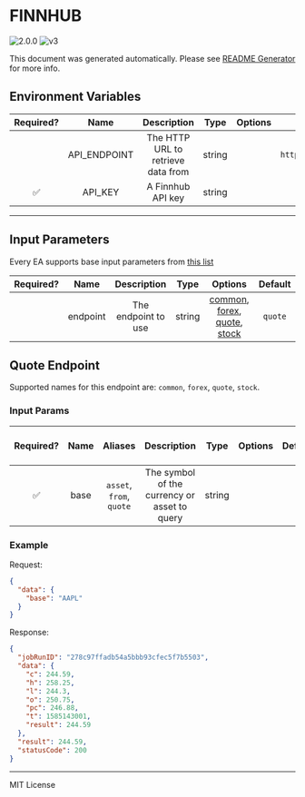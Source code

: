 # FINNHUB

![2.0.0](https://img.shields.io/github/package-json/v/smartcontractkit/external-adapters-js?filename=packages/sources/finnhub/package.json) ![v3](https://img.shields.io/badge/framework%20version-v3-blueviolet)

This document was generated automatically. Please see [README Generator](../../scripts#readme-generator) for more info.

## Environment Variables

| Required? |     Name     |            Description             |  Type  | Options |           Default           |
| :-------: | :----------: | :--------------------------------: | :----: | :-----: | :-------------------------: |
|           | API_ENDPOINT | The HTTP URL to retrieve data from | string |         | `https://finnhub.io/api/v1` |
|    ✅     |   API_KEY    |         A Finnhub API key          | string |         |                             |

---

## Input Parameters

Every EA supports base input parameters from [this list](https://github.com/smartcontractkit/ea-framework-js/blob/main/src/config/index.ts)

| Required? |   Name   |     Description     |  Type  |                                                 Options                                                 | Default |
| :-------: | :------: | :-----------------: | :----: | :-----------------------------------------------------------------------------------------------------: | :-----: |
|           | endpoint | The endpoint to use | string | [common](#quote-endpoint), [forex](#quote-endpoint), [quote](#quote-endpoint), [stock](#quote-endpoint) | `quote` |

## Quote Endpoint

Supported names for this endpoint are: `common`, `forex`, `quote`, `stock`.

### Input Params

| Required? | Name |         Aliases          |                 Description                  |  Type  | Options | Default | Depends On | Not Valid With |
| :-------: | :--: | :----------------------: | :------------------------------------------: | :----: | :-----: | :-----: | :--------: | :------------: |
|    ✅     | base | `asset`, `from`, `quote` | The symbol of the currency or asset to query | string |         |         |            |                |

### Example

Request:

```json
{
  "data": {
    "base": "AAPL"
  }
}
```

Response:

```json
{
  "jobRunID": "278c97ffadb54a5bbb93cfec5f7b5503",
  "data": {
    "c": 244.59,
    "h": 258.25,
    "l": 244.3,
    "o": 250.75,
    "pc": 246.88,
    "t": 1585143001,
    "result": 244.59
  },
  "result": 244.59,
  "statusCode": 200
}
```

---

MIT License
